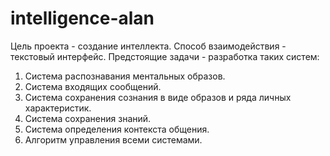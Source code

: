 # intelligence-alan
Цель проекта - создание интеллекта. Способ взаимодействия - текстовый интерфейс. Предстоящие задачи - разработка таких систем: 

1. Система распознавания ментальных образов. 
2. Система входящих сообщений.
3. Система сохранения сознания в виде образов и ряда личных характеристик.
4. Система сохранения знаний.
5. Система определения контекста общения. 
6. Алгоритм управления всеми системами.
